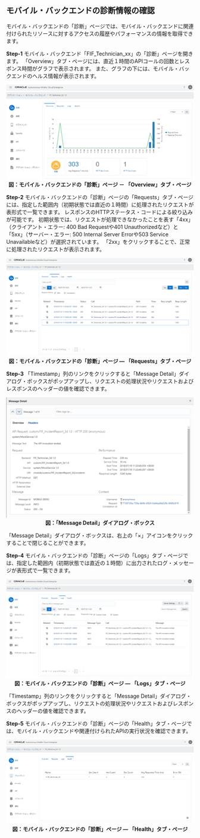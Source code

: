 ## モバイル・バックエンドの診断情報の確認

モバイル・バックエンドの「診断」ページでは、モバイル・バックエンドに関連付けられたリソースに対するアクセスの履歴やパフォーマンスの情報を取得できます。

**Step-1**
モバイル・バックエンド「FIF_Technician_xx」の「診断」ページを開きます。
「Overview」タブ・ページには、直近１時間のAPIコールの回数とレスポンス時間がグラフで表示されます。
また、グラフの下には、モバイル・バックエンドのヘルス情報が表示されます。

<span style="display:block;text-align:center">![](images/2.40.png)<br>
<strong>図：モバイル・バックエンドの「診断」ページ － 「Overview」タブ・ページ</strong>
</span>

**Step-2**
モバイル・バックエンドの「診断」ページの「Requests」タブ・ページには、指定した範囲内（初期状態では直近の１時間）に処理されたリクエストが表形式で一覧できます。
レスポンスのHTTPステータス・コードによる絞り込みが可能です。
初期状態では、リクエストが処理できなかったことを表す「4xx」（クライアント・エラー: 400 Bad Requestや401 Unauthorizedなど）と「5xx」（サーバー・エラー: 500 Internal Server Errorや503 Service Unavailableなど）が選択されています。
「2xx」をクリックすることで、正常に処理されたリクエストが表示されます。

<span style="display:block;text-align:center">![](images/2.41.png)<br>
<strong>図：モバイル・バックエンドの「診断」ページ ― 「Requests」タブ・ページ</strong>
</span>

**Step-3**
「Timestamp」列のリンクをクリックすると「Message Detail」ダイアログ・ボックスがポップアップし、リクエストの処理状況やリクエストおよびレスポンスのヘッダーの値を確認できます。

<span style="display:block;text-align:center">![](images/2.42.png)<br>
<strong>図：「Message Detail」ダイアログ・ボックス</strong>
</span>

「Message Detail」ダイアログ・ボックスは、右上の「×」アイコンをクリックすることで閉じることができます。

**Step-4**
モバイル・バックエンドの「診断」ページの「Logs」タブ・ページでは、指定した範囲内（初期状態では直近の１時間）に出力されたログ・メッセージが表形式で一覧できます。

<span style="display:block;text-align:center">![](images/2.43.png)<br>
<strong>図：モバイル・バックエンドの「診断」ページ ― 「Logs」タブ・ページ</strong>
</span>

「Timestamp」列のリンクをクリックすると「Message Detail」ダイアログ・ボックスがポップアップし、リクエストの処理状況やリクエストおよびレスポンスのヘッダーの値を確認できます。

**Step-5**
モバイル・バックエンドの「診断」ページの「Health」タブ・ページでは、モバイル・バックエンドや関連付けられたAPIの実行状況を確認できます。

<span style="display:block;text-align:center">![](images/2.44.png)<br>
<strong>図：モバイル・バックエンドの「診断」ページ ― 「Health」タブ・ページ</strong>
</span>

